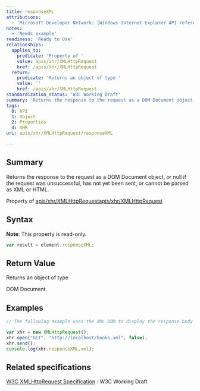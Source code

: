 ```yaml
---
title: responseXML
attributions:
  - 'Microsoft Developer Network: [Windows Internet Explorer API reference Article](http://msdn.microsoft.com/en-us/library/ie/hh828809%28v=vs.85%29.aspx)'
notes:
  - 'Needs example'
readiness: 'Ready to Use'
relationships:
  applies_to:
    predicate: 'Property of '
    value: apis/xhr/XMLHttpRequest
    href: /apis/xhr/XMLHttpRequest
  return:
    predicate: 'Returns an object of type '
    value: ''
    href: /apis/xhr/XMLHttpRequest
standardization_status: 'W3C Working Draft'
summary: 'Returns the response to the request as a DOM Document object, or null if the request was unsuccessful, has not yet been sent, or cannot be parsed as XML or HTML.'
tags:
  0: API
  1: Object
  2: Properties
  4: XHR
uri: apis/xhr/XMLHttpRequest/responseXML

---
```

## <span>Summary</span>

Returns the response to the request as a DOM Document object, or null if the request was unsuccessful, has not yet been sent, or cannot be parsed as XML or HTML.

Property of [apis/xhr/XMLHttpRequest](/apis/xhr/XMLHttpRequest)[apis/xhr/XMLHttpRequest](/apis/xhr/XMLHttpRequest)

## <span>Syntax</span>

**Note**: This property is read-only.

``` js
var result = element.responseXML;
```

## <span>Return Value</span>

Returns an object of type<span></span>

DOM Document.

## <span>Examples</span>

``` js
// The following example uses the XML DOM to display the response body

var xhr = new XMLHttpRequest();
xhr.open("GET", "http://localhost/books.xml", false);
xhr.send();
console.log(xhr.responseXML.xml);
```

## <span>Related specifications</span>

[W3C XMLHttpRequest Specification](http://www.w3.org/TR/XMLHttpRequest/)
:   W3C Working Draft
